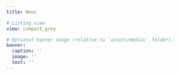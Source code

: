 ```yaml
---
title: News

# Listing view
view: compact_grey

# Optional banner image (relative to `assets/media/` folder).
banner:
  caption: ''
  image: ''
  text: ''
---
```

